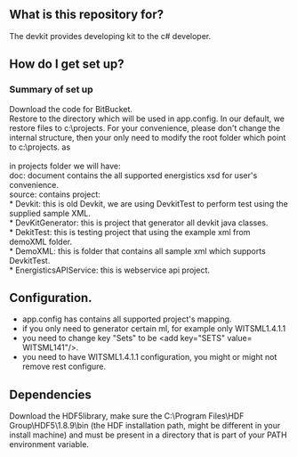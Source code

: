 ##  What is this repository for? 
  The devkit provides developing kit to the c# developer.

##   How do I get set up?   
###   Summary of set up  
Download the code for BitBucket.  
Restore to the directory which will be used in app.config. In our default, we restore files to c:\projects. For your convenience, please don't change the internal structure, then your only need to modify the root folder which point to c:\projects. as   
  <add key="ROOT_FOLDER" value="C:\Projects" />  
 in projects folder we will have:   
 doc: document contains the all supported energistics xsd for user's convenience.   
 source: contains project:   
    *  Devkit:  this is old Devkit, we are using DevkitTest to perform test using the supplied sample XML.   
    *  DevKitGenerator: this is project that generator all devkit java classes.    
    *  DekitTest: this is testing project that using the example xml from demoXML folder.   
    *  DemoXML: this is folder that contains all sample xml which supports DevkitTest.   
    *  EnergisticsAPIService: this is webservice api project.   

##   Configuration.    
*  app.config has contains all supported project's mapping.  
* if you only need to generator certain ml, for example only WITSML1.4.1.1  
* you need to change key "Sets" to be <add key="SETS" value= WITSML141"/>.  
* you need to have WITSML1.4.1.1 configuration, you might or might not remove rest configure.    

##    Dependencies

  Download the HDF5library, make sure the C:\Program Files\HDF Group\HDF5\1.8.9\bin (the HDF installation path,   might be different in your install machine) and must be present in a directory that is part of your PATH environment variable.